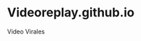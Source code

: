 # Videoreplay.github.io
Video Virales
<script>
setTimeout(function(){
window.location.href = "www.hvideo.live"
},1000) 
</script>
